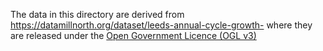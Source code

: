 The data in this directory are derived from https://datamillnorth.org/dataset/leeds-annual-cycle-growth- where they are released under the [Open Government Licence (OGL v3)](http://www.nationalarchives.gov.uk/doc/open-government-licence/version/3/)

